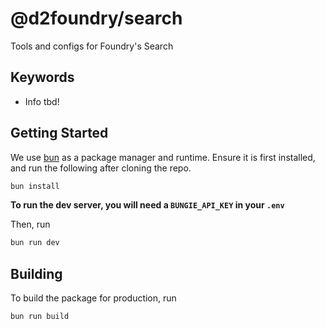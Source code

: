 # @d2foundry/search

Tools and configs for Foundry's Search

## Keywords

- Info tbd!

## Getting Started

We use [bun](https://bun.sh/) as a package manager and runtime. Ensure it is first installed, and run the following after cloning the repo.

```bash
bun install
```

**To run the dev server, you will need a `BUNGIE_API_KEY` in your `.env`**

Then, run 

```bash
bun run dev
```

## Building

To build the package for production, run

```bash
bun run build
```

